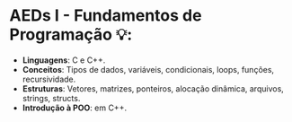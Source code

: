 # AEDs I - Fundamentos de Programação 💡:
- **Linguagens**: C e C++.
- **Conceitos**: Tipos de dados, variáveis, condicionais, loops, funções, recursividade.
- **Estruturas**: Vetores, matrizes, ponteiros, alocação dinâmica, arquivos, strings, structs.
- **Introdução à POO**: em C++.
